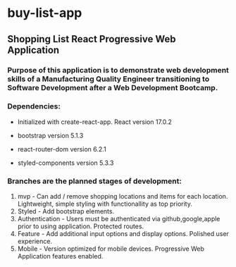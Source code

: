 # buy-list-app
## Shopping List React Progressive Web Application
### Purpose of this application is to demonstrate web development skills of a Manufacturing Quality Engineer transitioning to Software Development after a Web Development Bootcamp.
### Dependencies:

* Initialized with create-react-app. React version 17.0.2

* bootstrap version 5.1.3

* react-router-dom version 6.2.1

* styled-components version 5.3.3

### Branches are the planned stages of development:

1. mvp - Can add / remove shopping locations and items for each location. Lightweight, simple styling with functionallity as top priority.
2. Styled - Add bootstrap elements. 
3. Authentication - Users must be authenticated via github,google,apple prior to using application. Protected routes.
4. Feature - Add additional input options and display options. Polished user experience.
5. Mobile - Version optimized for mobile devices. Progressive Web Application features enabled.
